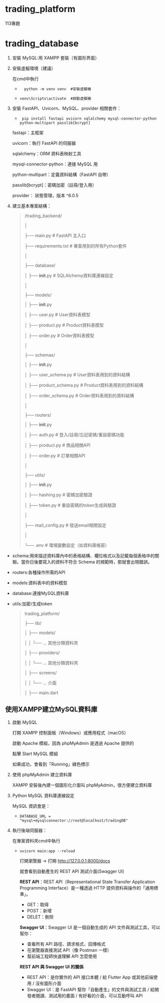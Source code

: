 # trading_platform
113專題

# trading_database
1. 安裝 MySQL:用 XAMPP 套裝（有圖形界面）
2. 安裝虛擬環境（建議）

   在cmd中執行
	-	 	python -m venv venv  #安裝虛擬機
	-	  venv\Scripts\activate  #啟動虛擬機
 
4. 安裝 FastAPI、Uvicorn、MySQL、provider 相關套件：
	 -	 	pip install fastapi uvicorn sqlalchemy mysql-connector-python python-multipart passlib[bcrypt]

   fastapi：主框架
   
   uvicorn：執行 FastAPI 的伺服器
   
   sqlalchemy：ORM 資料表映射工具
   
   mysql-connector-python：連接 MySQL 用
   
   python-multipart：定義資料結構（FastAPI 自帶）
   
   passlib[bcrypt]：密碼加密（註冊/登入用）

   provider： 狀態管理，版本 ^6.0.5

5. 建立基本專案結構：

	> /trading_backend/
 	> 
	> │
 	> 
	> ├── main.py               # FastAPI 主入口
 	> 
	> ├── requirements.txt      # 專案用到的所有Python套件
 	> 
	> │
 	> 
	> ├── database/
 	> 
	> │   ├── __init__.py        # SQLAlchemy資料庫連線設定
 	> 
	> │
 	> 
	> ├── models/
 	> 
	> │   ├── __init__.py
 	> 
	> │   ├── user.py            # User資料表模型
 	> 
	> │   ├── product.py         # Product資料表模型
 	> 
	> │   ├── order.py           # Order資料表模型
 	> 
	> │
 	> 
	> ├── schemas/
 	> 
	> │   ├── __init__.py
 	> 
	> │   ├── user_schema.py     # User資料表用到的資料結構
 	> 
	> │   ├── product_schema.py  # Product資料表用到的資料結構
 	> 
	> │   ├── order_schema.py    # Order資料表用到的資料結構
 	> 
	> │
 	> 
	> ├── routers/
 	> 
	> │   ├── __init__.py
 	> 
	> │   ├── auth.py            # 登入/註冊/忘記密碼/重設密碼功能
 	> 
	> │   ├── product.py         # 商品相關API
 	> 
	> │   ├── order.py           # 訂單相關API
 	> 
	> │
 	> 
	> ├── utils/
 	> 
	> │   ├── __init__.py
 	> 
	> │   ├── hashing.py         # 密碼加密驗證
 	> 
	> │   ├── token.py           # 重設密碼的token生成與驗證
 	> 
	> │
 	> 
	> ├── mail_config.py         # 發送email相關設定
 	> 
	> │
 	> 
	> └── .env                   # 環境變數設定（如資料庫帳密）


 - schema:用來描述資料庫內中的表格結構、欄位格式以及記載每個表格中的關聯。當你日後要寫入的資料不符合 Schema 的規範時，那就會出現錯誤。
 - routers:各種操作所需的API
 - models:資料表中的資料模型
 - database:連接MySQL資料庫
 - utils:加密/生成token
 
	>
	> trading_platform/
 	>
	> ├── lib/
 	> 
	> │   ├── models/
 	>
 	> │   │   └── ... 其他分類資料夾
 	>
 	> │   ├── providers/
 	>
 	> │   │   └── ... 其他分類資料夾
 	>
	> │   ├── screens/
 	>
	> │   │   └── ... 介面
 	>
	> │   ├── main.dart   

## 使用XAMPP建立MySQL資料庫
1. 啟動 MySQL
   
	打開 XAMPP 控制面板（Windows）或應用程式（macOS）

	啟動 Apache 模組，因為 phpMyAdmin 是透過 Apache 提供的

	點擊 Start MySQL 模組

	如果成功，會看到「Running」綠色標示
3. 使用 phpMyAdmin 建立資料庫
   
	XAMPP 安裝後內建一個圖形化介面叫 phpMyAdmin，很方便建立資料庫
4. Python MySQL 資料庫連線設定

	 MySQL 資訊會是：
	 -	   DATABASE_URL = "mysql+mysqlconnector://root@localhost/tradingDB"
5. 執行後端伺服器：

   在專案資料夾cmd中執行
   -	 uvicorn main:app --reload

	 打開瀏覽器 → 打開 http://127.0.0.1:8000/docs

	 就會看到自動產生的 REST API 測試介面(Swagger UI)

	 **REST API**：REST API（Representational State Transfer Application Programming Interface）是一種透過 HTTP 提供資料與操作的「通用標準」。
   
	 - GET：取得
	 - POST：新增
	 - DELET：刪除

	 **Swagger UI**：Swagger UI 是一個自動生成的 API 文件與測試工具，可以幫你：

	 - 查看所有 API 路徑、請求格式、回傳格式
  	 - 在瀏覽器直接測試 API（像 Postman 一樣）
  	 - 幫前端工程師快速理解 API 怎麼使用

      **REST API 與 Swagger UI 的關係**
	 - REST API：是你實作的 API 接口本體 / 給 Flutter App 或其他前端使用 / 沒有圖形介面
 	 - Swagger UI：是 FastAPI 幫你「自動產生」的文件與測試工具 / 給開發者閱讀、測試用的畫面 / 有好看的介面，可以互動呼叫 API
     
